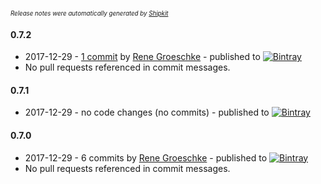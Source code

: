 <sup><sup>*Release notes were automatically generated by [Shipkit](http://shipkit.org/)*</sup></sup>

#### 0.7.2
 - 2017-12-29 - [1 commit](https://github.com/breskeby/jdk-gradle-plugins/compare/v0.7.1...v0.7.2) by [Rene Groeschke](https://github.com/breskeby) - published to [![Bintray](https://img.shields.io/badge/Bintray-0.7.2-green.svg)](https://bintray.com/breskeby/gradle-plugins/com.breskeby.gradle/0.7.2)
 - No pull requests referenced in commit messages.

#### 0.7.1
 - 2017-12-29 - no code changes (no commits) - published to [![Bintray](https://img.shields.io/badge/Bintray-0.7.1-green.svg)](https://bintray.com/breskeby/gradle-plugins/com.breskeby.gradle/0.7.1)

#### 0.7.0
 - 2017-12-29 - 6 commits by [Rene Groeschke](https://github.com/breskeby) - published to [![Bintray](https://img.shields.io/badge/Bintray-0.7.0-green.svg)](https://bintray.com/shipkit-bootstrap/bootstrap/maven/0.7.0)
 - No pull requests referenced in commit messages.

